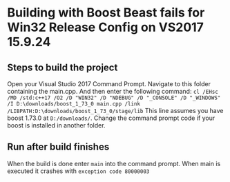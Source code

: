 
# Building with Boost Beast fails for Win32 Release Config on VS2017 15.9.24

## Steps to build the project

Open your Visual Studio 2017 Command Prompt. 
Navigate to this folder containing the main.cpp. 
And then enter the following command:
`
cl /EHsc /MD /std:c++17 /O2 /D "WIN32" /D "NDEBUG" /D "_CONSOLE" /D "_WINDOWS" /I D:\downloads/boost_1_73_0 main.cpp /link /LIBPATH:D:\downloads/boost_1_73_0/stage/lib
`
This line assumes you have boost 1.73.0 at `D:/downloads/`. 
Change the command prompt code if your boost is installed in another folder.
## Run after build finishes
When the build is done enter `main` into the command prompt.
When main is executed it crashes with `exception code 80000003`

